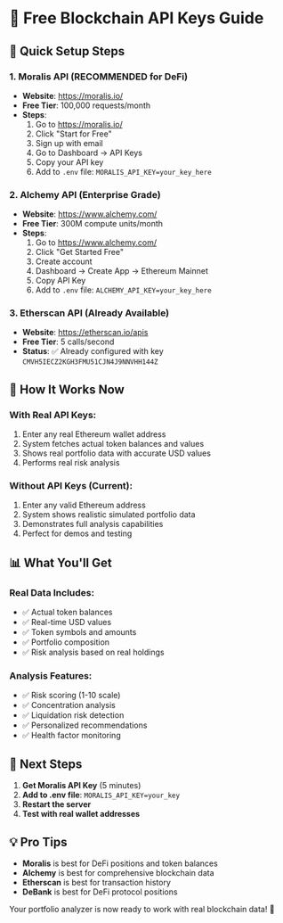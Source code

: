 # 🔑 Free Blockchain API Keys Guide

## 🚀 **Quick Setup Steps**

### **1. Moralis API (RECOMMENDED for DeFi)**
- **Website**: https://moralis.io/
- **Free Tier**: 100,000 requests/month
- **Steps**:
  1. Go to https://moralis.io/
  2. Click "Start for Free"
  3. Sign up with email
  4. Go to Dashboard → API Keys
  5. Copy your API key
  6. Add to `.env` file: `MORALIS_API_KEY=your_key_here`

### **2. Alchemy API (Enterprise Grade)**
- **Website**: https://www.alchemy.com/
- **Free Tier**: 300M compute units/month
- **Steps**:
  1. Go to https://www.alchemy.com/
  2. Click "Get Started Free"
  3. Create account
  4. Dashboard → Create App → Ethereum Mainnet
  5. Copy API Key
  6. Add to `.env` file: `ALCHEMY_API_KEY=your_key_here`

### **3. Etherscan API (Already Available)**
- **Website**: https://etherscan.io/apis
- **Free Tier**: 5 calls/second
- **Status**: ✅ Already configured with key `CMVH5IECZ2KGH3FMU51CJN4J9NNVHH144Z`

## 🔧 **How It Works Now**

### **With Real API Keys:**
1. Enter any real Ethereum wallet address
2. System fetches actual token balances and values
3. Shows real portfolio data with accurate USD values
4. Performs real risk analysis

### **Without API Keys (Current):**
1. Enter any valid Ethereum address
2. System shows realistic simulated portfolio data
3. Demonstrates full analysis capabilities
4. Perfect for demos and testing

## 📊 **What You'll Get**

### **Real Data Includes:**
- ✅ Actual token balances
- ✅ Real-time USD values
- ✅ Token symbols and amounts
- ✅ Portfolio composition
- ✅ Risk analysis based on real holdings

### **Analysis Features:**
- ✅ Risk scoring (1-10 scale)
- ✅ Concentration analysis
- ✅ Liquidation risk detection
- ✅ Personalized recommendations
- ✅ Health factor monitoring

## 🎯 **Next Steps**

1. **Get Moralis API Key** (5 minutes)
2. **Add to .env file**: `MORALIS_API_KEY=your_key`
3. **Restart the server**
4. **Test with real wallet addresses**

## 💡 **Pro Tips**

- **Moralis** is best for DeFi positions and token balances
- **Alchemy** is best for comprehensive blockchain data
- **Etherscan** is best for transaction history
- **DeBank** is best for DeFi protocol positions

Your portfolio analyzer is now ready to work with real blockchain data! 🚀

